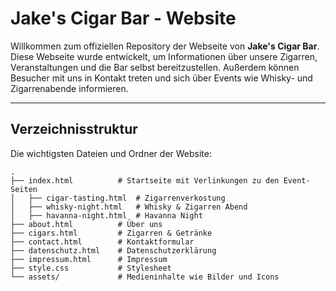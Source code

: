 # Jake's Cigar Bar - Website

Willkommen zum offiziellen Repository der Webseite von **Jake's Cigar Bar**. Diese Webseite wurde entwickelt, um Informationen über unsere Zigarren, Veranstaltungen und die Bar selbst bereitzustellen. Außerdem können Besucher mit uns in Kontakt treten und sich über Events wie Whisky- und Zigarrenabende informieren.

---

## Verzeichnisstruktur

Die wichtigsten Dateien und Ordner der Website:

```plaintext
.
├── index.html          # Startseite mit Verlinkungen zu den Event-Seiten
│   ├── cigar-tasting.html  # Zigarrenverkostung
│   ├── whisky-night.html   # Whisky & Zigarren Abend
│   ├── havanna-night.html  # Havanna Night
├── about.html          # Über uns
├── cigars.html         # Zigarren & Getränke
├── contact.html        # Kontaktformular
├── datenschutz.html    # Datenschutzerklärung
├── impressum.html      # Impressum
├── style.css           # Stylesheet
└── assets/             # Medieninhalte wie Bilder und Icons

